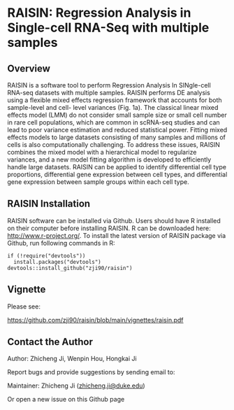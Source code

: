 RAISIN: Regression Analysis in Single-cell RNA-Seq with multiple samples
====

## Overview
RAISIN is a software tool to perform Regression Analysis In SINgle-cell RNA-seq datasets with multiple samples. RAISIN performs DE analysis using a flexible mixed effects regression framework that accounts for both sample-level and cell- level variances (Fig. 1a). The classical linear mixed effects model (LMM) do not consider small sample size or small cell number in rare cell populations, which are common in scRNA-seq studies and can lead to poor variance estimation and reduced statistical power. Fitting mixed effects models to large datasets consisting of many samples and millions of cells is also computationally challenging. To address these issues, RAISIN combines the mixed model with a hierarchical model to regularize variances, and a new model fitting algorithm is developed to efficiently handle large datasets. RAISIN can be applied to identify differential cell type proportions, differential gene expression between cell types, and differential gene expression between sample groups within each cell type.

## RAISIN Installation

RAISIN software can be installed via Github.
Users should have R installed on their computer before installing RAISIN. R can be downloaded here: http://www.r-project.org/.
To install the latest version of RAISIN package via Github, run following commands in R:
```{r }
if (!require("devtools"))
  install.packages("devtools")
devtools::install_github("zji90/raisin")
```

## Vignette

Please see:

https://github.com/zji90/raisin/blob/main/vignettes/raisin.pdf

## Contact the Author
Author: Zhicheng Ji, Wenpin Hou, Hongkai Ji

Report bugs and provide suggestions by sending email to:

Maintainer: Zhicheng Ji (zhicheng.ji@duke.edu)

Or open a new issue on this Github page
